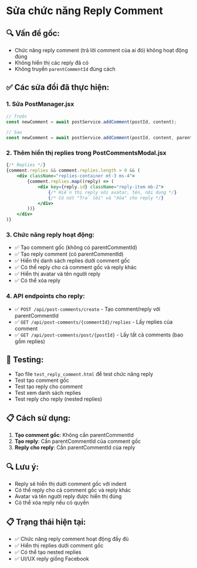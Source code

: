 # Sửa chức năng Reply Comment

## 🔍 **Vấn đề gốc:**
- Chức năng reply comment (trả lời comment của ai đó) không hoạt động đúng
- Không hiển thị các reply đã có
- Không truyền `parentCommentId` đúng cách

## ✅ **Các sửa đổi đã thực hiện:**

### 1. **Sửa PostManager.jsx**
```javascript
// Trước
const newComment = await postService.addComment(postId, content);

// Sau
const newComment = await postService.addComment(postId, content, parentCommentId);
```

### 2. **Thêm hiển thị replies trong PostCommentsModal.jsx**
```jsx
{/* Replies */}
{comment.replies && comment.replies.length > 0 && (
    <div className="replies-container mt-3 ms-4">
        {comment.replies.map((reply) => (
            <div key={reply.id} className="reply-item mb-2">
                {/* Hiển thị reply với avatar, tên, nội dung */}
                {/* Có nút "Trả lời" và "Xóa" cho reply */}
            </div>
        ))}
    </div>
)}
```

### 3. **Chức năng reply hoạt động:**
- ✅ Tạo comment gốc (không có parentCommentId)
- ✅ Tạo reply comment (có parentCommentId)
- ✅ Hiển thị danh sách replies dưới comment gốc
- ✅ Có thể reply cho cả comment gốc và reply khác
- ✅ Hiển thị avatar và tên người reply
- ✅ Có thể xóa reply

### 4. **API endpoints cho reply:**
- ✅ `POST /api/post-comments/create` - Tạo comment/reply với parentCommentId
- ✅ `GET /api/post-comments/{commentId}/replies` - Lấy replies của comment
- ✅ `GET /api/post-comments/post/{postId}` - Lấy tất cả comments (bao gồm replies)

## 🧪 **Testing:**
- Tạo file `test_reply_comment.html` để test chức năng reply
- Test tạo comment gốc
- Test tạo reply cho comment
- Test xem danh sách replies
- Test reply cho reply (nested replies)

## 📋 **Cách sử dụng:**
1. **Tạo comment gốc**: Không cần parentCommentId
2. **Tạo reply**: Cần parentCommentId của comment gốc
3. **Reply cho reply**: Cần parentCommentId của reply

## 🔍 **Lưu ý:**
- Reply sẽ hiển thị dưới comment gốc với indent
- Có thể reply cho cả comment gốc và reply khác
- Avatar và tên người reply được hiển thị đúng
- Có thể xóa reply nếu có quyền

## 📋 **Trạng thái hiện tại:**
- ✅ Chức năng reply comment hoạt động đầy đủ
- ✅ Hiển thị replies dưới comment gốc
- ✅ Có thể tạo nested replies
- ✅ UI/UX reply giống Facebook
